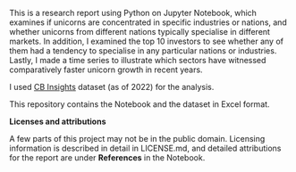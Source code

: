 This is a research report using Python on Jupyter Notebook, which examines if unicorns are concentrated in specific industries or nations, and whether unicorns from different nations typically specialise in different markets. In addition, I examined the top 10 investors to see whether any of them had a tendency to specialise in any particular nations or industries. Lastly, I made a time series to illustrate which sectors  have witnessed comparatively faster unicorn growth in recent years.

I used [CB Insights](https://www.cbinsights.com/research-unicorn-companies) dataset (as of 2022) for the analysis.

This repository contains the Notebook and the dataset in Excel format.

**Licenses and attributions**

A few parts of this project may not be in the public domain. Licensing information is described in detail in LICENSE.md, and detailed attributions for the report are under **References** in the Notebook.
